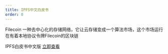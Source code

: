 ```yaml
---
title: IPFS中文白皮书
order: 0
---
```


Filecoin 一种去中心化的存储网络，它让云存储变成一个算法市场，这个市场运行在有着本地协议令牌Filecoin的区块链

IPFS白皮书中文版 [立即查看](/tutorial/whitepapera.html)
